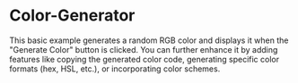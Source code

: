 # Color-Generator
This basic example generates a random RGB color and displays it when the "Generate Color" button is clicked. You can further enhance it by adding features like copying the generated color code, generating specific color formats (hex, HSL, etc.), or incorporating color schemes.
